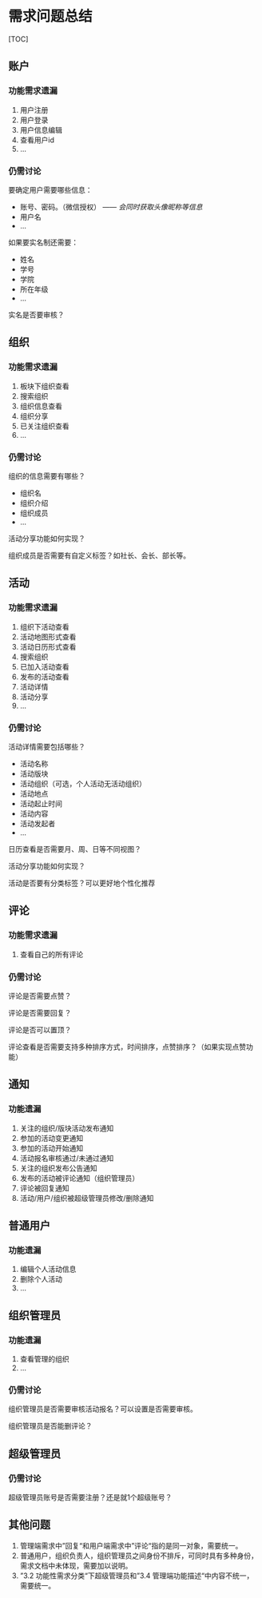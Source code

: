 # 需求问题总结

[TOC]

## 账户

### 功能需求遗漏

1. 用户注册
2. 用户登录
3. 用户信息编辑
4. 查看用户id
5. ...

### 仍需讨论

要确定用户需要哪些信息：

- 账号、密码。（微信授权） —— *会同时获取头像昵称等信息*
- 用户名
- ...

如果要实名制还需要：

- 姓名
- 学号
- 学院
- 所在年级
- ...

实名是否要审核？

## 组织

### 功能需求遗漏

1. 板块下组织查看
2. 搜索组织
3. 组织信息查看
4. 组织分享
5. 已关注组织查看
6. ...

### 仍需讨论

组织的信息需要有哪些？

- 组织名
- 组织介绍
- 组织成员
- ...

活动分享功能如何实现？

组织成员是否需要有自定义标签？如社长、会长、部长等。

## 活动

### 功能需求遗漏

1. 组织下活动查看
2. 活动地图形式查看
3. 活动日历形式查看
4. 搜索组织
5. 已加入活动查看
6. 发布的活动查看
7. 活动详情
8. 活动分享
9. ...

### 仍需讨论

活动详情需要包括哪些？

- 活动名称
- 活动版块
- 活动组织（可选，个人活动无活动组织）
- 活动地点
- 活动起止时间
- 活动内容
- 活动发起者
- ...

日历查看是否需要月、周、日等不同视图？ 

活动分享功能如何实现？

活动是否要有分类标签？可以更好地个性化推荐

## 评论

### 功能需求遗漏

1. 查看自己的所有评论

### 仍需讨论

评论是否需要点赞？

评论是否需要回复？

评论是否可以置顶？

评论查看是否需要支持多种排序方式，时间排序，点赞排序？（如果实现点赞功能）

## 通知

### 功能遗漏

1. 关注的组织/版块活动发布通知
2. 参加的活动变更通知
3. 参加的活动开始通知
4. 活动报名审核通过/未通过通知
5. 关注的组织发布公告通知
6. 发布的活动被评论通知（组织管理员）
7. 评论被回复通知
8. 活动/用户/组织被超级管理员修改/删除通知

## 普通用户

### 功能遗漏

1. 编辑个人活动信息
2. 删除个人活动
3. ...

## 组织管理员

### 功能遗漏

1. 查看管理的组织
2. ...

### 仍需讨论

组织管理员是否需要审核活动报名？可以设置是否需要审核。

组织管理员是否能删评论？

## 超级管理员

### 仍需讨论

超级管理员账号是否需要注册？还是就1个超级账号？

## 其他问题

1. 管理端需求中”回复“和用户端需求中”评论“指的是同一对象，需要统一。
2. 普通用户，组织负责人，组织管理员之间身份不排斥，可同时具有多种身份，需求文档中未体现，需要加以说明。
3. ”3.2 功能性需求分类“下超级管理员和”3.4 管理端功能描述“中内容不统一，需要统一。











